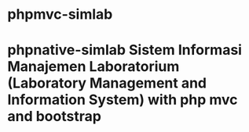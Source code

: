 # phpmvc-simlab
# phpnative-simlab Sistem Informasi Manajemen Laboratorium (Laboratory Management and Information System) with php mvc and bootstrap
